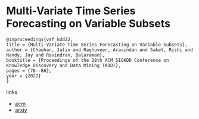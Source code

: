 # Multi-Variate Time Series Forecasting on Variable Subsets

```
@inproceedings{vsf_kdd22,
title = {Multi-Variate Time Series Forecasting on Variable Subsets},
author = {Chauhan, Jatin and Raghuveer, Aravindan and Saket, Rishi and Nandy, Jay and Ravindran, Balaraman},
booktitle = {Proceedings of the 28th ACM SIGKDD Conference on Knowledge Discovery and Data Mining (KDD)},
pages = {76--86},
year = {2022}
}
```

links
- [acm](https://dl.acm.org/doi/10.1145/3534678.3539394)
- [arxiv](https://arxiv.org/abs/2206.12626)
